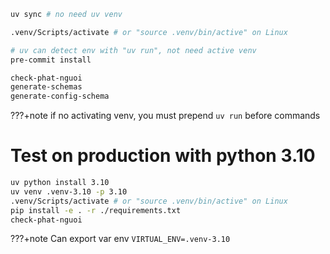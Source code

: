 ```sh
uv sync # no need uv venv

.venv/Scripts/activate # or "source .venv/bin/active" on Linux

# uv can detect env with "uv run", not need active venv
pre-commit install

check-phat-nguoi
generate-schemas
generate-config-schema
```

???+note
    if no activating venv, you must prepend `uv run` before commands

# Test on production with python 3.10

```sh
uv python install 3.10
uv venv .venv-3.10 -p 3.10
.venv/Scripts/activate # or "source .venv/bin/active" on Linux
pip install -e . -r ./requirements.txt
check-phat-nguoi
```

???+note
    Can export var env `VIRTUAL_ENV=.venv-3.10`
